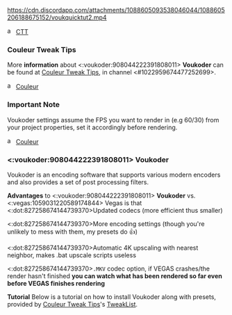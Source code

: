 https://cdn.discordapp.com/attachments/1088605093538046044/1088605206188675152/voukquicktut2.mp4

<img class='author' src="https://cdn.discordapp.com/icons/774315187183288411/1bfbd10e98964639a432fadcd5e42f48.webp" alt="author" width="16"/> [CTT](https://discord.gg/ctt)
### Couleur Tweak Tips

More **information** about <:voukoder:908044222391808011> **Voukoder** can be found at [Couleur Tweak Tips](https://discord.gg/ctt), in channel <#1022959674477252699>.

<img class='author' src="https://cdn.discordapp.com/avatars/352830597778898944/2bfa2454fa93d7771c93e90931f93c49.png?size=1024" alt="author" width="16"/> [Couleur](https://discord.com/users/352830597778898944)
### Important Note

Voukoder settings assume the FPS you want to render in (e.g 60/30) from your project properties, set it accordingly before rendering.

<img class='author' src="https://cdn.discordapp.com/avatars/352830597778898944/2bfa2454fa93d7771c93e90931f93c49.png?size=1024" alt="author" width="16"/> [Couleur](https://discord.com/users/352830597778898944)
### <:voukoder:908044222391808011>  Voukoder

Voukoder is an encoding software that supports various modern encoders and also provides a set of post processing filters.

**Advantages** to <:voukoder:908044222391808011> **Voukoder** vs. <:vegas:1059031220589174844> Vegas is that
<:dot:827258674144739370>Updated codecs (more efficient thus smaller)

<:dot:827258674144739370>More encoding settings (though you're unlikely to mess with them, my presets do 👍)

<:dot:827258674144739370>Automatic 4K upscaling with nearest neighbor, makes .bat upscale scripts useless

<:dot:827258674144739370>`.MKV` codec option, if VEGAS crashes/the render hasn't finished __you can watch what has been rendered so far even before VEGAS finishes rendering__

**Tutorial**
Below is a tutorial on how to install Voukoder along with presets, provided by [Couleur Tweak Tips](https://discord.gg/ctt)'s [TweakList](https://github.com/couleur-tweak-tips/TweakList).
